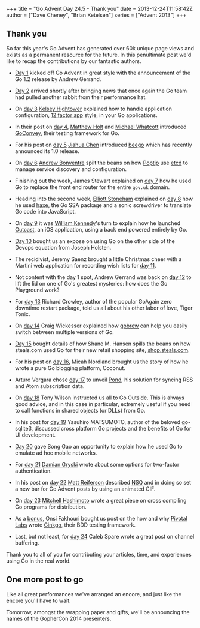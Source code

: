 +++
title = "Go Advent Day 24.5 - Thank you"
date = 2013-12-24T11:58:42Z
author = ["Dave Cheney", "Brian Ketelsen"]
series = ["Advent 2013"]
+++

## Thank you

So far this year's Go Advent has generated over 60k unique page views and exists as a permanent resource for the future. In this penultimate post we'd like to recap the contributions by our fantastic authors.

- [Day 1](/advent-2013/day-01-go-1.2) kicked off Go Advent in great style with the announcement of the Go 1.2 release by Andrew Gerrand.
- [Day 2](/advent-2013/day-02-go-1.2-performance-improvements) arrived shortly after bringing news that once again the Go team had pulled another rabbit from their performance hat.
- On [day 3](/advent-2013/day-03-building-a-twelve-factor-app-in-go) [Kelsey Hightower](https://twitter.com/kelseyhightower) explained how to handle application configuration, [12 factor app](http://12factor.net/) style, in your Go applications.
- In their post on [day 4](/advent-2013/day-04-goconvey), [Matthew Holt](https://twitter.com/mholt6) and [Michael Whatcott](https://twitter.com/mdwhatcott) introduced [GoConvey](https://github.com/smartystreets/goconvey), their testing framework for Go.
- For his post on [day 5](/advent-2013/day-05-beego) [Jiahua Chen](https://plus.google.com/106856826379042824026) introduced [beego](http://beego.me/) which has recently announced its 1.0 release.
- On [day 6](/advent-2013/day-06-service-discovery-with-etcd]) [Andrew Bonventre](https://twitter.com/andybons) spilt the beans on how [Poptip](https://poptip.com/) use [etcd](https://github.com/coreos/etcd) to manage service discovery and configuration.

- Finishing out the week, James Stewart explained on [day 7](/advent-2013/day-07-a-router-for-govuk) how he used Go to replace the front end router for the entire `gov.uk` domain.
- Heading into the second week, [Elliott Stoneham](https://plus.google.com/+ElliottStoneham/about) explained on [day 8](/advent-2013/day-08-dr-who-and-the-mutant-go-compilers) how he used [haxe](http://haxe.org/), the Go SSA package and a sonic screwdriver to translate Go code into JavaScript.
- On [day 9](/advent-2013/day-09-building-a-weather-app-using-go) it was [William Kennedy](https://twitter.com/goinggodotnet)'s turn to explain how he launched [Outcast](https://itunes.apple.com/us/app/outcast-noaa-radar-hourly/id739808997?mt=8), an iOS application, using a back end powered entirely by Go.
- [Day 10](/advent-2013/day-10-beyond-static-binaries) bought us an expose on using Go on the other side of the Devops equation from Joseph Holsten.
- The recidivist, Jeremy Saenz brought a little Christmas cheer with a Martini web application for recording wish lists for [day 11](/advent-2013/day-11-martini).
- Not content with the day 1 spot, Andrew Gerrand was back on [day 12](/advent-2013/day-12-inside-the-go-playground) to lift the lid on one of Go's greatest mysteries: how does the Go Playground work?

- For [day 13](/advent-2013/day-13-tiger-tonic) Richard Crowley, author of the popular GoAgain zero downtime restart package, told us all about his other labor of love, Tiger Tonic.
- On [day 14](/advent-2013/day-14-gobrew) Craig Wickesser explained how [gobrew](https://github.com/grobins2/gobrew) can help you easily switch between multiple versions of Go.
- [Day 15](/advent-2013/day-15-shopping-with-go) bought details of how Shane M. Hansen spills the beans on how steals.com used Go for their new retail shopping site, [shop.steals.com](http://shop.steals.com/).
- For his post on [day 16](/advent-2013/day-16-coconut), Micah Nordland brought us the story of how he wrote a pure Go blogging platform, Coconut.
- Arturo Vergara chose [day 17](/advent-2013/day-17-pond-a-new-rss-atom-syncing-protocol) to unveil [Pond](https://github.com/ArturoVM/pond), his solution for syncing RSS and Atom subscription data.
- On [day 18](/advent-2013/day-18-go-outside) Tony Wilson instructed us all to Go Outside. This is always good advice, and in this case in particular, extremely useful if you need to call functions in shared objects (or DLLs) from Go.

- In his post for [day 19](/advent-2013/day-19-eject-the-web) Yasuhiro MATSUMOTO, author of the beloved go-sqlite3, discussed cross platform Go projects and the benefits of Go for UI development.
- [Day 20](/advent-2013/day-20-squirrel) gave Song Gao an opportunity to explain how he used Go to emulate ad hoc mobile networks.
- For [day 21](/advent-2013/day-21-two-factor-auth) [Damian Gryski](http://github.com/dgryski) wrote about some options for two-factor authentication.
- In his post on [day 22](/advent-2013/day-22-a-journey-into-nsq) [Matt Reiferson](https://twitter.com/imsnakes) described [NSQ](https://github.com/bitly/nsq) and in doing so set a new bar for Go Advent posts by using an animated GIF.
- On [day 23](/advent-2013/day-23-multi-platform-applications) [Mitchell Hashimoto](https://twitter.com/mitchellh) wrote a great piece on cross compiling Go programs for distribution.
- As a [bonus](/advent-2013/ginkgo), Onsi Fakhouri bought us post on the how and why [Pivotal Labs](http://pivotallabs.com/) wrote [Ginkgo](https://github.com/onsi/ginkgo), their BDD testing framework.
- Last, but not least, for [day 24](/advent-2013/day-24-channel-buffering-patterns) Caleb Spare wrote a great post on channel buffering.

Thank you to all of you for contributing your articles, time, and experiences using Go in the real world.

## One more post to go

Like all great performances we've arranged an encore, and just like the encore you'll have to wait. 

Tomorrow, amongst the wrapping paper and gifts, we'll be announcing the names of the GopherCon 2014 presenters.
